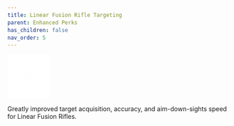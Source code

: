 ```yaml
---
title: Linear Fusion Rifle Targeting
parent: Enhanced Perks
has_children: false
nav_order: 5
---
```


![](https://raw.githubusercontent.com/snowstormclan/Armor-Perks/master/images/Targeting/Linear%20Fusion.png)

Greatly improved target acquisition, accuracy, and aim-down-sights speed for Linear Fusion Rifles.
